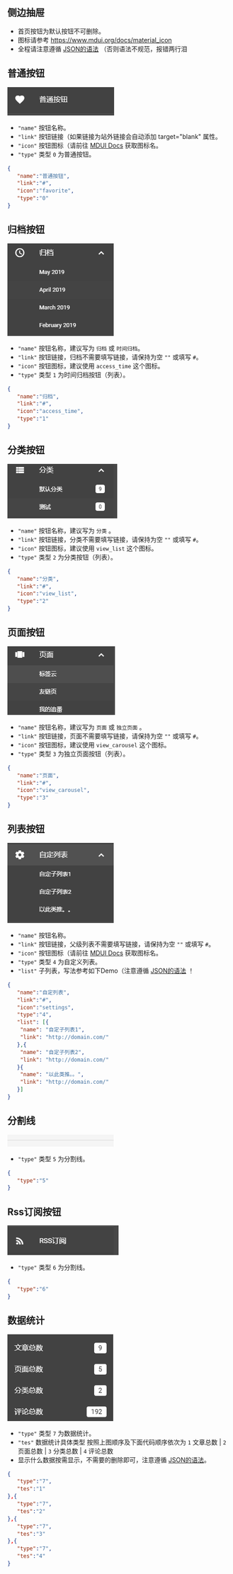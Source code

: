 ## 侧边抽屉
- 首页按钮为默认按钮不可删除。
- 图标请参考 https://www.mdui.org/docs/material_icon
- 全程请注意遵循 [JSON的语法](http://www.w3school.com.cn/json/json_syntax.asp) （否则语法不规范，报错两行泪

## 普通按钮
![](_media/0.png)
- `"name"` 按钮名称。
- `"link"` 按钮链接（如果链接为站外链接会自动添加 target="blank" 属性。
- `"icon"` 按钮图标（请前往 [MDUI Docs](https://www.mdui.org/docs/material_icon) 获取图标名。
- `"type"` 类型 `0` 为普通按钮。
```json
{
   "name":"普通按钮",
   "link":"#",
   "icon":"favorite",
   "type":"0"
}
```

## 归档按钮
![](_media/1.png)
- `"name"` 按钮名称，建议写为 `归档` 或 `时间归档`。
- `"link"` 按钮链接，归档不需要填写链接，请保持为空 `""` 或填写 `#`。
- `"icon"` 按钮图标，建议使用 `access_time` 这个图标。
- `"type"` 类型 `1` 为时间归档按钮（列表）。
```json
{
   "name":"归档",
   "link":"#",
   "icon":"access_time",
   "type":"1"
}
```

## 分类按钮
![](_media/2.png)
- `"name"` 按钮名称，建议写为 `分类` 。
- `"link"` 按钮链接，分类不需要填写链接，请保持为空 `""` 或填写 `#`。
- `"icon"` 按钮图标，建议使用 `view_list` 这个图标。
- `"type"` 类型 `2` 为分类按钮（列表）。
```json
{
   "name":"分类",
   "link":"#",
   "icon":"view_list",
   "type":"2"
}
```

## 页面按钮
![](_media/3.png)
- `"name"` 按钮名称，建议写为 `页面` 或 `独立页面` 。
- `"link"` 按钮链接，页面不需要填写链接，请保持为空 `""` 或填写 `#`。
- `"icon"` 按钮图标，建议使用 `view_carousel` 这个图标。
- `"type"` 类型 `3` 为独立页面按钮（列表）。
```json
{
   "name":"页面",
   "link":"#",
   "icon":"view_carousel",
   "type":"3"
}
```

## 列表按钮
![](_media/4.png)
- `"name"` 按钮名称。
- `"link"` 按钮链接，父级列表不需要填写链接，请保持为空 `""` 或填写 `#`。
- `"icon"` 按钮图标（请前往 [MDUI Docs](https://www.mdui.org/docs/material_icon) 获取图标名。
- `"type"` 类型 `4` 为自定义列表。
- `"list"` 子列表，写法参考如下Demo（注意遵循 [JSON的语法](http://www.w3school.com.cn/json/json_syntax.asp) ！
```json
{
   "name":"自定列表",
   "link":"#",
   "icon":"settings",
   "type":"4",
   "list": [{
    "name": "自定子列表1",
    "link": "http://domain.com/"
   },{
    "name": "自定子列表2",
    "link": "http://domain.com/"
   }{
    "name": "以此类推。。",
    "link": "http://domain.com/"
   }]
}
```

## 分割线
![](_media/5.png)
- `"type"` 类型 `5` 为分割线。
```json
{
   "type":"5"
}
```

## Rss订阅按钮
![](_media/6.png)
- `"type"` 类型 `6` 为分割线。
```json
{
   "type":"6"
}
```

## 数据统计
![](_media/7.png)
- `"type"` 类型 `7` 为数据统计。
- `"tes"` 数据统计具体类型 按照上图顺序及下面代码顺序依次为 `1` 文章总数 | `2` 页面总数 | `3` 分类总数 | `4` 评论总数
- 显示什么数据按需显示，不需要的删除即可，注意遵循 [JSON的语法](http://www.w3school.com.cn/json/json_syntax.asp)。 
```json
{
   "type":"7",
   "tes":"1"
},{
   "type":"7",
   "tes":"2"
},{
   "type":"7",
   "tes":"3"
},{
   "type":"7",
   "tes":"4"
}
```